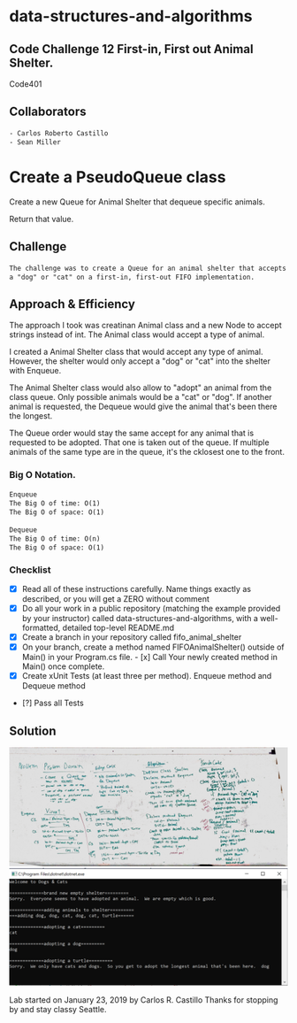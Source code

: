 # data-structures-and-algorithms
## Code Challenge 12 First-in, First out Animal Shelter.
Code401 

## Collaborators
```
- Carlos Roberto Castillo
- Sean Miller
```


# Create a PseudoQueue class
<!-- Short summary or background information -->
Create a new Queue for Animal Shelter that dequeue specific animals.

Return that value.

## Challenge
<!-- Description of the challenge -->
```
The challenge was to create a Queue for an animal shelter that accepts a "dog" or "cat" on a first-in, first-out FIFO implementation.
```

## Approach & Efficiency

<!-- What approach did you take? Why? What is the Big O space/time for this approach? -->
The approach I took was creatinan Animal class and a new Node to accept strings instead of int.  The Animal class would accept a type of animal.

I created a Animal Shelter class that would accept any type of animal.  However, the shelter would only accept a "dog" or "cat" into the shelter with Enqueue.

The Animal Shelter class would also allow to "adopt" an animal from the class queue.  Only possible animals would be a "cat" or "dog".  If another animal is requested, the Dequeue would give the animal that's been there the longest.

The Queue order would stay the same accept for any animal that is requested to be adopted.  That one is taken out of the queue.  If multiple animals of the same type are in the queue, it's the cklosest one to the front.


### Big O Notation.
```
Enqueue
The Big O of time: O(1)
The Big O of space: O(1) 

Dequeue
The Big O of time: O(n)
The Big O of space: O(1) 
```

### Checklist

- [x] Read all of these instructions carefully. Name things exactly as described, or you will get a ZERO without comment
- [x] Do all your work in a public repository (matching the example provided by your instructor) called data-structures-and-algorithms, with a well-formatted, detailed top-level README.md
- [x] Create a branch in your repository called fifo_animal_shelter
- [x] On your branch, create a method named FIFOAnimalShelter() outside of Main() in your Program.cs file. - [x] Call Your newly created method in Main() once complete.
- [x] Create xUnit Tests (at least three per method).  Enqueue method and Dequeue method
- [?] Pass all Tests

## Solution
<!-- Embedded whiteboard image -->
![](../../assets/FIFOAnimal.jpg?raw=true)
![](../../assets/FIFOShelter.PNG?raw=true)

Lab started on January 23, 2019 by Carlos R. Castillo
Thanks for stopping by and stay classy Seattle.
